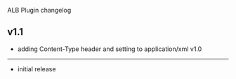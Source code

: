 ALB Plugin changelog

v1.1
-----
- adding Content-Type header and setting to application/xml
v1.0
-----
- initial release